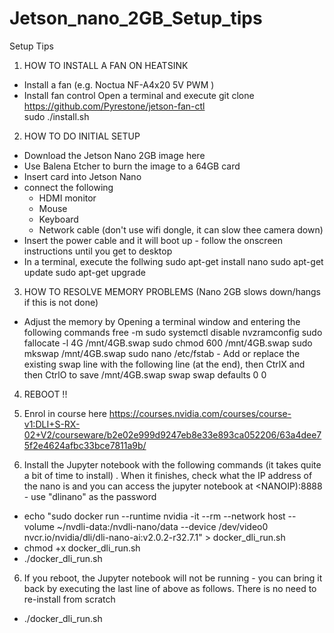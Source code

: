 # Jetson_nano_2GB_Setup_tips
Setup Tips 

1) HOW TO INSTALL A FAN ON HEATSINK
- Install a fan (e.g. Noctua NF-A4x20 5V PWM )
- Install fan control
    Open a terminal and execute
        git clone  https://github.com/Pyrestone/jetson-fan-ctl  
        sudo ./install.sh 

2) HOW TO DO INITIAL SETUP  
- Download the Jetson Nano 2GB image here
- Use Balena Etcher to burn the image to a 64GB card
- Insert card into Jetson Nano
- connect the following
    - HDMI monitor
    - Mouse
    - Keyboard
    - Network cable (don't use wifi dongle, it can slow thee camera down)
- Insert the power cable and it will boot up - follow the onscreen instructions until you get to desktop
- In a terminal, execute the follwing 
    sudo apt-get install nano
    sudo apt-get update
    sudo apt-get upgrade

3) HOW TO RESOLVE MEMORY PROBLEMS (Nano 2GB slows down/hangs if this is not done) 
- Adjust the memory by Opening a terminal window and entering the following commands
    free -m
    sudo systemctl disable nvzramconfig
    sudo fallocate -l 4G /mnt/4GB.swap
    sudo chmod 600 /mnt/4GB.swap
    sudo mkswap /mnt/4GB.swap
    sudo nano /etc/fstab 
        - Add or replace the existing swap line with the following line (at the end), then CtrlX and then CtrlO to save
            /mnt/4GB.swap swap swap defaults 0 0

4) REBOOT !!

5) Enrol in course here
    https://courses.nvidia.com/courses/course-v1:DLI+S-RX-02+V2/courseware/b2e02e999d9247eb8e33e893ca052206/63a4dee75f2e4624afbc33bce7811a9b/

5) Install the Jupyter notebook with the following commands (it takes quite a bit of time to install) . When it finishes, check what the IP address of the nano is and you can access the jupyter notebook at <NANOIP):8888 - use "dlinano" as the password 
 - echo "sudo docker run --runtime nvidia -it --rm --network host --volume ~/nvdli-data:/nvdli-nano/data --device /dev/video0  nvcr.io/nvidia/dli/dli-nano-ai:v2.0.2-r32.7.1" > docker_dli_run.sh
 - chmod +x docker_dli_run.sh
 - ./docker_dli_run.sh    
 
6) If you reboot, the Jupyter notebook will not be running - you can bring it back by executing the last line of above as follows. There is no need to re-install from scratch
 - ./docker_dli_run.sh
